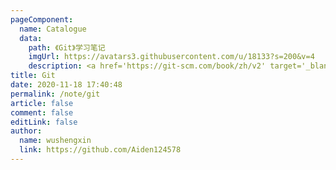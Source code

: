 ```yaml
---
pageComponent:
  name: Catalogue
  data:
    path: 《Git》学习笔记
    imgUrl: https://avatars3.githubusercontent.com/u/18133?s=200&v=4
    description: <a href='https://git-scm.com/book/zh/v2' target='_blank'>Git官网文档</a>的学习笔记，以官方文档为准。
title: Git
date: 2020-11-18 17:40:48
permalink: /note/git
article: false
comment: false
editLink: false
author:
  name: wushengxin
  link: https://github.com/Aiden124578
---
```

